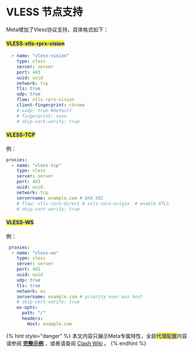 # VLESS 节点支持

Meta增加了Vless协议支持，具体格式如下：

#### <mark style="color:blue;">VLESS-xtls-rprx-vision</mark>

```yaml
  - name: "vless-vision"
    type: vless
    server: server
    port: 443
    uuid: uuid
    network: tcp
    tls: true
    udp: true
    flow: xtls-rprx-vision 
    client-fingerprint: chrome
    # xudp: true #default
    # fingerprint: xxxx
    # skip-cert-verify: true
```

#### <mark style="color:blue;">VLESS-TCP</mark>

例：

```yaml
proxies:
  - name: "vless-tcp"
    type: vless
    server: server
    port: 443
    uuid: uuid
    network: tcp
    servername: example.com # AKA SNI
    # flow: xtls-rprx-direct # xtls-rprx-origin  # enable XTLS
    # skip-cert-verify: true

```



#### <mark style="color:blue;">VLESS-WS</mark>

例：

```yaml
 proxies:   
  - name: "vless-ws"
    type: vless
    server: server
    port: 443
    uuid: uuid
    udp: true
    tls: true
    network: ws
    servername: example.com # priority over wss host
    # skip-cert-verify: true
    ws-opts:
      path: "/"
      headers:
        Host: example.com
```



{% hint style="danger" %}
本文内容只展示Meta专属特性，全部<mark style="color:blue;">代理配置</mark>内容请参阅 [**完整示例**](broken-reference) ，或者请查阅 [Clash Wiki](https://lancellc.gitbook.io/clash/clash-config-file/proxies) 。
{% endhint %}
